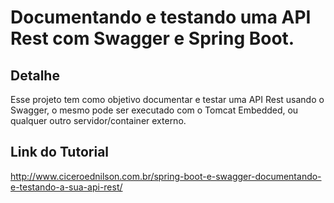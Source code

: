 <H1>Documentando e testando uma API Rest com Swagger e Spring Boot.</H1>

<h2>Detalhe</h2>

<p>Esse projeto tem como objetivo documentar e testar uma API Rest usando o Swagger, o mesmo pode ser executado com o Tomcat Embedded, ou qualquer outro servidor/container externo.</p>

<h2>Link do Tutorial</h2>

<a href="http://www.ciceroednilson.com.br/spring-boot-e-swagger-documentando-e-testando-a-sua-api-rest/">
http://www.ciceroednilson.com.br/spring-boot-e-swagger-documentando-e-testando-a-sua-api-rest/
</a>

